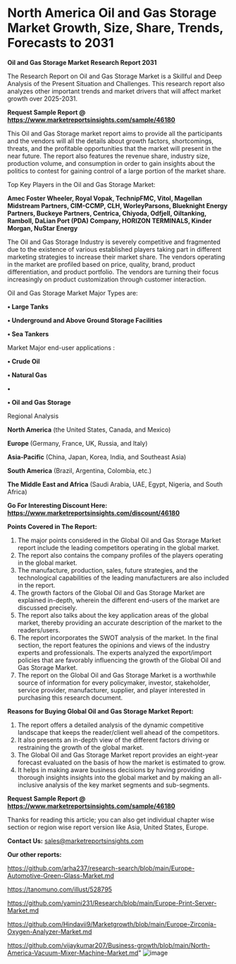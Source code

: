 # North America Oil and Gas Storage Market Growth, Size, Share, Trends, Forecasts to 2031

<strong>Oil and Gas Storage Market Research Report 2031</strong>

The Research Report on Oil and Gas Storage Market is a Skillful and Deep Analysis of the Present Situation and Challenges. This research report also analyzes other important trends and market drivers that will affect market growth over 2025-2031.

<strong>Request Sample Report @ <a href=https://www.marketreportsinsights.com/sample/46180>https://www.marketreportsinsights.com/sample/46180</a></strong>

This Oil and Gas Storage market report aims to provide all the participants and the vendors will all the details about growth factors, shortcomings, threats, and the profitable opportunities that the market will present in the near future. The report also features the revenue share, industry size, production volume, and consumption in order to gain insights about the politics to contest for gaining control of a large portion of the market share.

Top Key Players in the Oil and Gas Storage Market:

<strong>Amec Foster Wheeler, Royal Vopak, TechnipFMC, Vitol, Magellan Midstream Partners, CIM-CCMP, CLH, WorleyParsons, Blueknight Energy Partners, Buckeye Partners, Centrica, Chiyoda, Odfjell, Oiltanking, Ramboll, DaLian Port (PDA) Company, HORIZON TERMINALS, Kinder Morgan, NuStar Energy</strong>

The Oil and Gas Storage Industry is severely competitive and fragmented due to the existence of various established players taking part in different marketing strategies to increase their market share. The vendors operating in the market are profiled based on price, quality, brand, product differentiation, and product portfolio. The vendors are turning their focus increasingly on product customization through customer interaction.

Oil and Gas Storage Market Major Types are:

<strong>•  Large Tanks

•  Underground and Above Ground Storage Facilities

•  Sea Tankers</strong>

Market Major end-user applications :

<strong>•  Crude Oil

•  Natural Gas

•  

•  Oil and Gas Storage</strong>

Regional Analysis

</u><strong><b>North America</b></strong> (the United States, Canada, and Mexico)

<strong><b>Europe </b></strong>(Germany, France, UK, Russia, and Italy)

<strong><b>Asia-Pacific</b></strong> (China, Japan, Korea, India, and Southeast Asia)

<strong><b>South America</b></strong> (Brazil, Argentina, Colombia, etc.)

<strong><b>The Middle East and Africa</b></strong> (Saudi Arabia, UAE, Egypt, Nigeria, and South Africa)

<strong>Go For Interesting Discount Here: <a href=https://www.marketreportsinsights.com/discount/46180>https://www.marketreportsinsights.com/discount/46180</a></strong>

<strong>Points Covered in The Report:</strong>
<ol>
  <li>The major points considered in the Global Oil and Gas Storage Market report include the leading competitors operating in the global market.</li>
  <li>The report also contains the company profiles of the players operating in the global market.</li>
  <li>The manufacture, production, sales, future strategies, and the technological capabilities of the leading manufacturers are also included in the report.</li>
  <li>The growth factors of the Global Oil and Gas Storage Market are explained in-depth, wherein the different end-users of the market are discussed precisely.</li>
  <li>The report also talks about the key application areas of the global market, thereby providing an accurate description of the market to the readers/users.</li>
  <li>The report incorporates the SWOT analysis of the market. In the final section, the report features the opinions and views of the industry experts and professionals. The experts analyzed the export/import policies that are favorably influencing the growth of the Global Oil and Gas Storage Market.</li>
  <li>The report on the Global Oil and Gas Storage Market is a worthwhile source of information for every policymaker, investor, stakeholder, service provider, manufacturer, supplier, and player interested in purchasing this research document.</li>
</ol>
<strong>Reasons for Buying Global Oil and Gas Storage Market Report:</strong>

<ol>
  <li>The report offers a detailed analysis of the dynamic competitive landscape that keeps the reader/client well ahead of the competitors.</li>
  <li>It also presents an in-depth view of the different factors driving or restraining the growth of the global market.</li>
  <li>The Global Oil and Gas Storage Market report provides an eight-year forecast evaluated on the basis of how the market is estimated to grow.</li>
  <li>It helps in making aware business decisions by having providing thorough insights insights into the global market and by making an all-inclusive analysis of the key market segments and sub-segments.</li>
</ol>
<strong>Request Sample Report @ <a href=https://www.marketreportsinsights.com/sample/46180>https://www.marketreportsinsights.com/sample/46180</a></strong>


Thanks for reading this article; you can also get individual chapter wise section or region wise report version like Asia, United States, Europe.

<strong>Contact Us:</strong>
sales@marketreportsinsights.com

<strong>Our other reports:</strong>

<a href=https://github.com/arha237/research-search/blob/main/Europe-Automotive-Green-Glass-Market.md>https://github.com/arha237/research-search/blob/main/Europe-Automotive-Green-Glass-Market.md</a>

<a href=https://tanomuno.com/illust/528795>https://tanomuno.com/illust/528795</a>

<a href=https://github.com/yamini231/Research/blob/main/Europe-Print-Server-Market.md>https://github.com/yamini231/Research/blob/main/Europe-Print-Server-Market.md</a>

<a href=https://github.com/Hindavii9/Marketgrowth/blob/main/Europe-Zirconia-Oxygen-Analyzer-Market.md>https://github.com/Hindavii9/Marketgrowth/blob/main/Europe-Zirconia-Oxygen-Analyzer-Market.md</a>

<a href=https://github.com/vijaykumar207/Business-growth/blob/main/North-America-Vacuum-Mixer-Machine-Market.md>https://github.com/vijaykumar207/Business-growth/blob/main/North-America-Vacuum-Mixer-Machine-Market.md</a>"
![image](https://github.com/user-attachments/assets/45719628-6e62-4715-953e-76b6c333df90)
